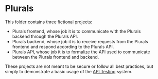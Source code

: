 Plurals
=======

This folder contains three fictional projects:

 * Plurals frontend, whose job it is to communicate with the Plurals backend through the Plurals API.
 * Plurals backend, whose job it is to receive requests from the Plurals frontend and respond according to the Plurals API.
 * Plurals API, whose job it is to formalize the API used to communicate between the Plurals frontend and backend.

These projects are not meant to be secure or follow all best practices, but simply to demonstrate a basic usage of the [API Testing](https://github.com/alberto56/apitesting) system.
